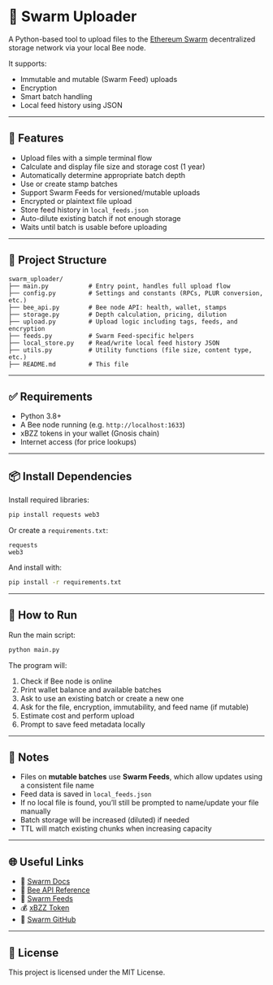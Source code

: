 # 🐝 Swarm Uploader

A Python-based tool to upload files to the [Ethereum Swarm](https://docs.ethswarm.org) decentralized storage network via your local Bee node.

It supports:
- Immutable and mutable (Swarm Feed) uploads
- Encryption
- Smart batch handling
- Local feed history using JSON

---

## 🔧 Features

- Upload files with a simple terminal flow
- Calculate and display file size and storage cost (1 year)
- Automatically determine appropriate batch depth
- Use or create stamp batches
- Support Swarm Feeds for versioned/mutable uploads
- Encrypted or plaintext file upload
- Store feed history in `local_feeds.json`
- Auto-dilute existing batch if not enough storage
- Waits until batch is usable before uploading

---

## 📁 Project Structure

```
swarm_uploader/
├── main.py           # Entry point, handles full upload flow
├── config.py         # Settings and constants (RPCs, PLUR conversion, etc.)
├── bee_api.py        # Bee node API: health, wallet, stamps
├── storage.py        # Depth calculation, pricing, dilution
├── upload.py         # Upload logic including tags, feeds, and encryption
├── feeds.py          # Swarm Feed-specific helpers
├── local_store.py    # Read/write local feed history JSON
├── utils.py          # Utility functions (file size, content type, etc.)
├── README.md         # This file
```

---

## ✅ Requirements

- Python 3.8+
- A Bee node running (e.g. `http://localhost:1633`)
- xBZZ tokens in your wallet (Gnosis chain)
- Internet access (for price lookups)

---

## 📦 Install Dependencies

Install required libraries:

```bash
pip install requests web3
```

Or create a `requirements.txt`:

```
requests
web3
```

And install with:

```bash
pip install -r requirements.txt
```

---

## 🚀 How to Run

Run the main script:

```bash
python main.py
```

The program will:
1. Check if Bee node is online
2. Print wallet balance and available batches
3. Ask to use an existing batch or create a new one
4. Ask for the file, encryption, immutability, and feed name (if mutable)
5. Estimate cost and perform upload
6. Prompt to save feed metadata locally

---

## 📝 Notes

- Files on **mutable batches** use **Swarm Feeds**, which allow updates using a consistent file name
- Feed data is saved in `local_feeds.json`
- If no local file is found, you’ll still be prompted to name/update your file manually
- Batch storage will be increased (diluted) if needed
- TTL will match existing chunks when increasing capacity

---

## 🌐 Useful Links

- 📖 [Swarm Docs](https://docs.ethswarm.org)
- 🔗 [Bee API Reference](https://docs.ethswarm.org/docs/access-the-swarm/api-reference/)
- 🧠 [Swarm Feeds](https://docs.ethswarm.org/docs/access-the-swarm/feeds/)
- 💰 [xBZZ Token](https://docs.ethswarm.org/docs/fundamentals/bzz-token/)
- 🧪 [Swarm GitHub](https://github.com/ethersphere)

---

## 🤝 License

This project is licensed under the MIT License.


